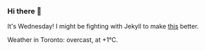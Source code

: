 ### Hi there :wave:

It's Wednesday! I might be fighting with Jekyll to make [this](https://swissclubtoronto.ca) better.

Weather in Toronto: overcast, at +1°C.
